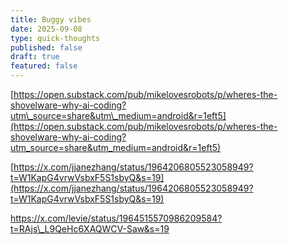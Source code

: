 ```yaml
---
title: Buggy vibes
date: 2025-09-08
type: quick-thoughts
published: false
draft: true
featured: false
---
```

[https://open.substack.com/pub/mikelovesrobots/p/wheres-the-shovelware-why-ai-coding?utm\_source=share&utm\_medium=android&r=1eft5](https://open.substack.com/pub/mikelovesrobots/p/wheres-the-shovelware-why-ai-coding?utm_source=share&utm_medium=android&r=1eft5)

[https://x.com/jjanezhang/status/1964206805523058949?t=W1KapG4vrwVsbxF5S1sbyQ&s=19](https://x.com/jjanezhang/status/1964206805523058949?t=W1KapG4vrwVsbxF5S1sbyQ&s=19)

https://x.com/levie/status/1964515570986209584?t=RAjs\_L9QeHc6XAQWCV-Saw&s=19